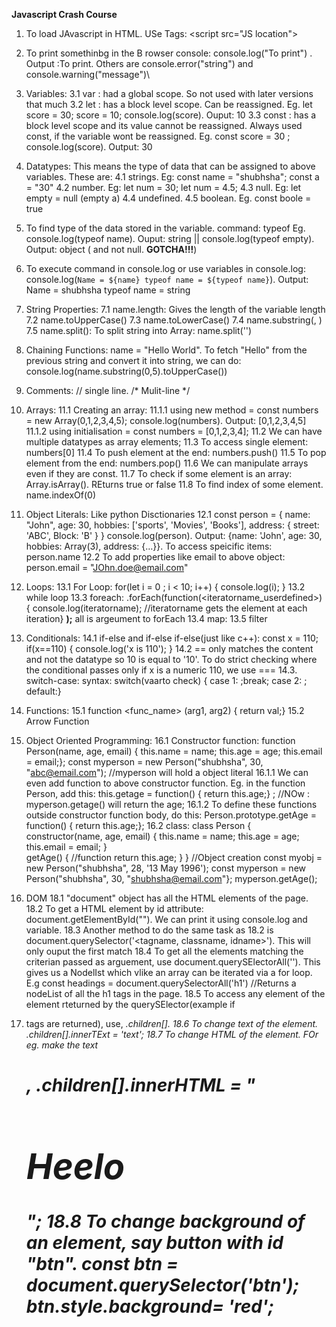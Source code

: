 **Javascript Crash Course**
1. To load JAvascript in HTML. USe Tags: \<script src="JS location"> </script>
2. To print somethinbg in the B  rowser console: console.log("To print") . Output :To print. Others are console.error("string") and console.warning("message")\
3. Variables:
   3.1 var : had a global scope. So not used with later versions that much
   3.2 let : has a block level scope. Can be reassigned. Eg. let score = 30; score = 10; console.log(score). Ouput: 10
   3.3 const : has a block level scope and its value cannot be reassigned. Always used const, if the variable wont be reassigned. Eg. const score = 30 ; console.log(score). Output: 30
4. Datatypes: This means the type of data that can be assigned to above variables. These are:
   4.1 strings. Eg: const name = "shubhsha"; const a = "30"
   4.2 number. Eg: let num = 30; let num = 4.5;
   4.3 null. Eg: let empty = null (empty a)
   4.4 undefined.
   4.5 boolean. Eg. const boole = true
5. To find type of the data stored in the variable. command: typeof <varname> Eg. console.log(typeof name). Ouput: string || console.log(typeof empty). Output: object ( and not null. **GOTCHA!!!**)
6. To execute command in console.log or use variables in console.log: console.log(`Name = ${name} typeof name = ${typeof name}`). Output: Name = shubhsha typeof name = string
7. String Properties:
      7.1 name.length: Gives the length of the variable length
      7.2 name.toUpperCase()
      7.3 name.toLowerCase()
      7.4 name.substring(<startindex>, <length of substring>)
      7.5 name.split(<delimiter>): To split string into Array: name.split('')
9. Chaining Functions:
   name = "Hello World". To fetch "Hello" from the previous string and convert it into string, we can do: console.log(name.substring(0,5).toUpperCase())
10. Comments: // single line. /* Mulit-line */
11. Arrays:
    11.1 Creating an array:
       11.1.1 using new method = const numbers = new Array(0,1,2,3,4,5); console.log(numbers). Output: [0,1,2,3,4,5]
       11.1.2 using initialisation = const numbers = [0,1,2,3,4];
    11.2 We can have multiple datatypes as array elements;
    11.3 To access single element: numbers[0]
    11.4 To push element at the end: numbers.push(<element to add>)
    11.5 To pop element   from the end: numbers.pop()
    11.6 We can manipulate arrays even if they are const.
    11.7 To check if some element is an array: Array.isArray(<varname>). REturns true or false
    11.8 To find index of some element. name.indexOf(0)

12. Object Literals: Like python Disctionaries
    12.1 const person = {
                         name: "John",
                         age: 30,
                         hobbies: ['sports', 'Movies', 'Books'],
                         address: {
                                     street: 'ABC',
                                     Block: 'B'
                                  }
                       }
       console.log(person). Output: {name: 'John', age: 30, hobbies: Array(3), address: {…}}. To access speicific items: person.name
    12.2 To add properties like email to above object: person.email = "JOhn.doe@email.com"
13. Loops:
    13.1 For Loop: for(let i = 0 ; i < 10; i++) { console.log(i); }
    13.2 while loop
    13.3 foreach: <arrayvar>.forEach(function(<iteratorname_userdefined>) { console.log(iteratorname); //iteratorname gets the element at each iteration} **);** all is argeument to forEach
    13.4 map: 
    13.5 filter
14. Conditionals:
    14.1 if-else and if-else if-else(just like c++):
          const x = 110;
          if(x==110) {
             console.log('x is 110');
          }
    14.2 == only matches the content and not the datatype so 10 is equal to '10'. To do strict checking where the conditional passes only if x is a numeric 110, we use ===
    14.3. switch-case: syntax: switch(vaarto check) { case 1: <statements>;break; case 2: <statements>; default:}

15. Functions:
   15.1 function <func_name> (arg1, arg2) { return val;}
   15.2 Arrow Function

16. Object Oriented Programming:
   16.1 Constructor function:
           function Person(name, age, email) { this.name = name; this.age = age; this.email = email;}; const myperson = new Person("shubhsha", 30, "abc@email.com"); //myperson will hold a object literal
      16.1.1  We can even add function to above constructor function. Eg. in the function Person, add this: this.getage = function() { return this.age;} ; //NOw : myperson.getage() will return the age;
      16.1.2  To define these functions outside constructor function body, do this: Person.prototype.getAge = function() { return this.age;};
   16.2 class: class Person {
                               constructor(name, age, email) {
                                  this.name = name;
                                  this.age = age;
                                  this.email = email;
                               }  
                           getAge() { //function
                               return this.age; }
                            }
          //Object creation
          const myobj = new Person("shubhsha", 28, '13 May 1996');
          const myperson = new Person("shubhsha", 30, "shubhsha@email.com"}; myperson.getAge();
    
                        
18. DOM
    18.1 "document" object has all the HTML elements of the page.
    18.2 To get a HTML element by id attribute: document.getElementById("<idname>"). We can print it using console.log and variable.
    18.3 Another method to do the same task as 18.2 is document.querySelector('<tagname, classname, idname>'). This will only ouput the first match
    18.4 To get all the elements matching the criterian passed as arguement, use document.querySElectorAll('<tag>'). This gives us a NodelIst which vlike an array can be iterated via a for loop. E.g const headings = document.querySelectorAll('h1') //Returns a nodeList of all the h1 tags in the page.
    18.5 To access any element of the element rteturned by the querySElector(example if <li> tags are returned), use, <var>.children[<index>].
    18.6 To change text of the element. <var>.children[<index>].innerTExt = 'text';
    18.7 To change HTML of the element. FOr eg. make the text <h1>, <var>.children[<index>].innerHTML = "<h1>Heelo</h1>";
    18.8 To change background of an element, say button with id "btn". const btn = document.querySelector('btn'); btn.**style**.background= 'red';
    
   
   
